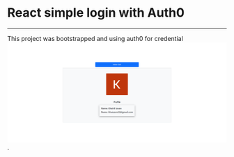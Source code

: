 # React simple login with Auth0

---

This project was bootstrapped and using auth0 for credential ![Detail](./public/screencapture-localhost-3000-2021-09-07-03_04_03.png).
